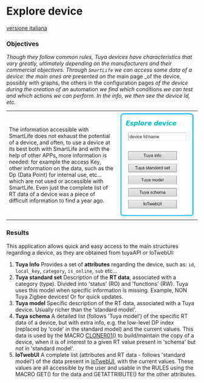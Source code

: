# Explore device
[versione italiana](LEGGIMI.md)

### Objectives
_Though they follow common rules, Tuya devices have characteristics that vary greatly, ultimately depending on the manufacturers and their commercial objectives.
Through `SmartLife` we can access some data of a device: the main ones are presented on the_ main page _of the device, possibly with graphs, the others in the configuration pages _of the device during the creation of an_ automation _we find which_ conditions _we can test and which_ actions _we can perform. In the info, we then see the device Id, etc._

<table width = "100%"><tr><td>
The information accessible with SmartLife does not exhaust the potential of a device, and often, to use a device at its best both with SmartLife and with the help of other APPs, more information is needed: for example the access Key, other information on the data, such as the Dp (Data Point) for internal use, etc... which are not used or accessible with SmartLife. Even just the complete list of RT data of a device was a piece of difficult information to find a year ago.</td><td width="200pt">
<img src="https://github.com/msillano/IoTwebUI/blob/main/pics/app02.png?raw=true">
</td></tr></table>

### Results
This application allows quick and easy access to the main structures regarding a device, as they are obtained from tuyaAPI or IoTwebUI:

1. **Tuya Info**
Provides a set of **attributes** regarding the device, such as: `id`, `local_key`, `category`, `is_online`, `sub` etc...
2. **Tuya standard set**
Description of the **RT data**, associated with a category (type). Divided into 'status' (RO) and 'functions' (RW). Tuya uses this model when specific information is missing. Example, NON Tuya Zigbee devices! Or for quick updates.
3. **Tuya model**
Specific description of the RT data, associated with a Tuya device. Usually richer than the 'standard model'.
4. **Tuya schema**
A detailed list (follows 'Tuya model') of the specific RT data of a device, but with extra info, e.g. the low-level DP index (replaced by 'code' in the standard model) and the current values. This data is used by the MACRO [CLONER01()](sillano/IoTwebUI/blob/main/addon/cloner01-leggimi.md) to build/maintain the copy of a device, when it is of interest to a given RT value present in 'schema' but not in 'standard model'.
5. **IoTwebUI**
A complete list (attributes and RT data - follows 'standard model') of the data present in [IoTwebUI](https://github.com/msillano/IoTwebUI), with the current values. These values ​​are all accessible by the user and usable in the RULES using the MACRO GET() for the data and GETATTRIBUTE() for the other attributes.
